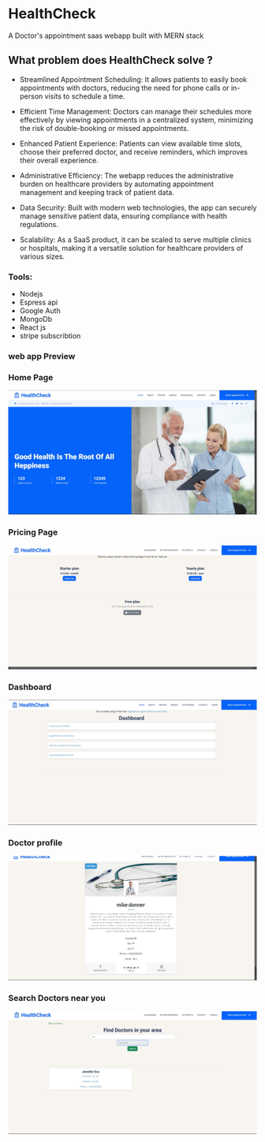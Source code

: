 # HealthCheck
A Doctor's appointment saas webapp built with MERN stack 
## What problem does HealthCheck solve ?
- Streamlined Appointment Scheduling: It allows patients to easily book appointments with doctors, reducing the need for phone calls or in-person visits to schedule a time.

- Efficient Time Management: Doctors can manage their schedules more effectively by viewing appointments in a centralized system, minimizing the risk of double-booking or missed appointments.

- Enhanced Patient Experience: Patients can view available time slots, choose their preferred doctor, and receive reminders, which improves their overall experience.

- Administrative Efficiency: The webapp reduces the administrative burden on healthcare providers by automating appointment management and keeping track of patient data.

- Data Security: Built with modern web technologies, the app can securely manage sensitive patient data, ensuring compliance with health regulations.

- Scalability: As a SaaS product, it can be scaled to serve multiple clinics or hospitals, making it a versatile solution for healthcare providers of various sizes.

### Tools:
- Nodejs
- Espress api
- Google Auth
- MongoDb
- React js
- stripe subscribtion

###                                                          web app Preview

### Home Page
![alt text](https://github.com/fredcodee/HealthCheck/blob/main/appviewImages/hompage.jpg)

### Pricing Page
![alt text](https://github.com/fredcodee/HealthCheck/blob/main/appviewImages/pricingpage.jpg)

### Dashboard
![alt text](https://github.com/fredcodee/HealthCheck/blob/main/appviewImages/dashboard.jpg)

### Doctor profile
![alt text](https://github.com/fredcodee/HealthCheck/blob/main/appviewImages/profilepage.jpg)

### Search Doctors near you
![alt text](https://github.com/fredcodee/HealthCheck/blob/main/appviewImages/searchfordoctors.jpg)

